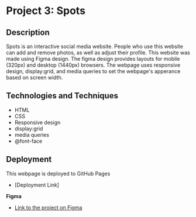 # Project 3: Spots

## Description

Spots is an interactive social media website. People who use this website can add and remove photos, as well as adjust their profile. This website was made using Figma design. The figma design provides layouts for mobile (320px) and desktop (1440px) browsers. The webpage uses responsive design, display:grid, and media queries to set the webpage's apperance based on screen width.

## Technologies and Techniques

- HTML
- CSS
- Responsive design
- display:grid
- media queries
- @font-face

## Deployment

This webpage is deployed to GitHub Pages

- [Deployment Link]

**Figma**

- [Link to the project on Figma](https://www.figma.com/file/BBNm2bC3lj8QQMHlnqRsga/Sprint-3-Project-%E2%80%94-Spots?type=design&node-id=2%3A60&mode=design&t=afgNFybdorZO6cQo-1)
